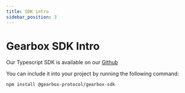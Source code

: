 ```yaml
---
title: SDK intro
sidebar_position: 3
---
```


# Gearbox SDK Intro

Our Typescript SDK is available on our [Github](https://github.com/Gearbox-protocol/sdk)

You can include it into your project by running the following command:

```bash npm2yarn
npm install @gearbox-protocol/gearbox-sdk
```


